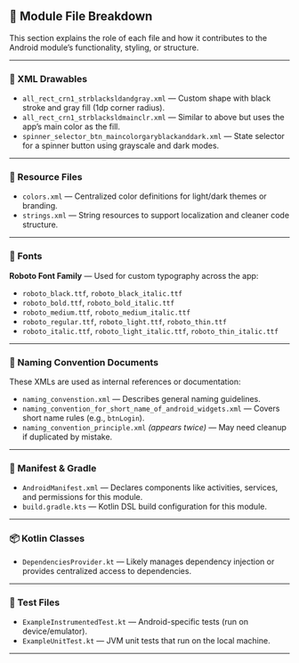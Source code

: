 <h2>📂 Module File Breakdown</h2>

<p>This section explains the role of each file and how it contributes to the Android module’s functionality, styling, or structure.</p>

<hr>

<h3>📄 XML Drawables</h3>
<ul>
  <li><code>all_rect_crn1_strblacksldandgray.xml</code> — Custom shape with black stroke and gray fill (1dp corner radius).</li>
  <li><code>all_rect_crn1_strblacksldmainclr.xml</code> — Similar to above but uses the app’s main color as the fill.</li>
  <li><code>spinner_selector_btn_maincolorgaryblackanddark.xml</code> — State selector for a spinner button using grayscale and dark modes.</li>
</ul>

<hr>

<h3>🎨 Resource Files</h3>
<ul>
  <li><code>colors.xml</code> — Centralized color definitions for light/dark themes or branding.</li>
  <li><code>strings.xml</code> — String resources to support localization and cleaner code structure.</li>
</ul>

<hr>

<h3>🧩 Fonts</h3>
<p><strong>Roboto Font Family</strong> — Used for custom typography across the app:</p>
<ul>
  <li><code>roboto_black.ttf</code>, <code>roboto_black_italic.ttf</code></li>
  <li><code>roboto_bold.ttf</code>, <code>roboto_bold_italic.ttf</code></li>
  <li><code>roboto_medium.ttf</code>, <code>roboto_medium_italic.ttf</code></li>
  <li><code>roboto_regular.ttf</code>, <code>roboto_light.ttf</code>, <code>roboto_thin.ttf</code></li>
  <li><code>roboto_italic.ttf</code>, <code>roboto_light_italic.ttf</code>, <code>roboto_thin_italic.ttf</code></li>
</ul>

<hr>

<h3>🧠 Naming Convention Documents</h3>
<p>These XMLs are used as internal references or documentation:</p>
<ul>
  <li><code>naming_convenstion.xml</code> — Describes general naming guidelines.</li>
  <li><code>naming_convention_for_short_name_of_android_widgets.xml</code> — Covers short name rules (e.g., <code>btnLogin</code>).</li>
  <li><code>naming_convention_principle.xml</code> <em>(appears twice)</em> — May need cleanup if duplicated by mistake.</li>
</ul>

<hr>

<h3>📜 Manifest & Gradle</h3>
<ul>
  <li><code>AndroidManifest.xml</code> — Declares components like activities, services, and permissions for this module.</li>
  <li><code>build.gradle.kts</code> — Kotlin DSL build configuration for this module.</li>
</ul>

<hr>

<h3>📦 Kotlin Classes</h3>
<ul>
  <li><code>DependenciesProvider.kt</code> — Likely manages dependency injection or provides centralized access to dependencies.</li>
</ul>

<hr>

<h3>🧪 Test Files</h3>
<ul>
  <li><code>ExampleInstrumentedTest.kt</code> — Android-specific tests (run on device/emulator).</li>
  <li><code>ExampleUnitTest.kt</code> — JVM unit tests that run on the local machine.</li>
</ul>

<hr>

